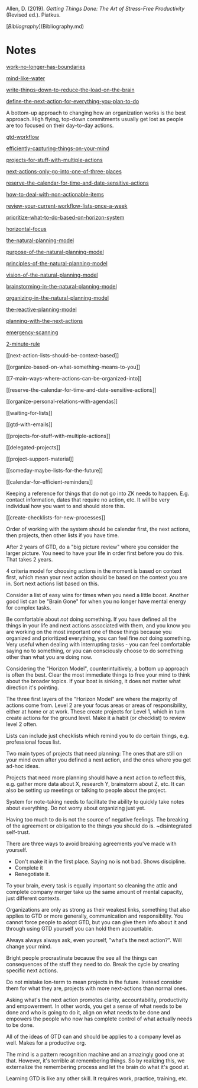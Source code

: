 Allen, D. (2019). _Getting Things Done: The Art of Stress-Free Productivity_ (Revised ed.). Piatkus.

[$Bibliography]($Bibliography.md)

# Notes

[work-no-longer-has-boundaries](work-no-longer-has-boundaries.md)

[mind-like-water](mind-like-water.md)

[write-things-down-to-reduce-the-load-on-the-brain](write-things-down-to-reduce-the-load-on-the-brain.md)

[define-the-next-action-for-everything-you-plan-to-do](define-the-next-action-for-everything-you-plan-to-do.md)

A bottom-up approach to changing how an organization works is the best approach. High flying, top-down commitments usually get lost as people are too focused on their day-to-day actions.

[gtd-workflow](gtd-workflow.md)

[efficiently-capturing-things-on-your-mind](efficiently-capturing-things-on-your-mind.md)

[projects-for-stuff-with-multiple-actions](projects-for-stuff-with-multiple-actions.md)

[next-actions-only-go-into-one-of-three-places](next-actions-only-go-into-one-of-three-places.md)

[reserve-the-calendar-for-time-and-date-sensitive-actions](reserve-the-calendar-for-time-and-date-sensitive-actions.md)

[how-to-deal-with-non-actionable-items](how-to-deal-with-non-actionable-items.md)

[review-your-current-workflow-lists-once-a-week](review-your-current-workflow-lists-once-a-week.md)

[prioritize-what-to-do-based-on-horizon-system](prioritize-what-to-do-based-on-horizon-system.md)

[horizontal-focus](horizontal-focus.md)

[the-natural-planning-model](the-natural-planning-model.md)

[purpose-of-the-natural-planning-model](purpose-of-the-natural-planning-model.md)

[principles-of-the-natural-planning-model](principles-of-the-natural-planning-model.md)

[vision-of-the-natural-planning-model](vision-of-the-natural-planning-model.md)

[brainstorming-in-the-natural-planning-model](brainstorming-in-the-natural-planning-model.md)

[organizing-in-the-natural-planning-model](organizing-in-the-natural-planning-model.md)

[the-reactive-planning-model](the-reactive-planning-model.md)

[planning-with-the-next-actions](planning-with-the-next-actions.md)

[emergency-scanning](emergency-scanning.md)

[2-minute-rule](2-minute-rule.md)

[[next-action-lists-should-be-context-based]]

[[organize-based-on-what-something-means-to-you]]

[[7-main-ways-where-actions-can-be-organized-into]]

[[reserve-the-calendar-for-time-and-date-sensitive-actions]]

[[organize-personal-relations-with-agendas]]

[[waiting-for-lists]]

[[gtd-with-emails]]

[[projects-for-stuff-with-multiple-actions]]

[[delegated-projects]]

[[project-support-material]]

[[someday-maybe-lists-for-the-future]]

[[calendar-for-efficient-reminders]]

Keeping a reference for things that do not go into ZK needs to happen. E.g. contact information, dates that require no action, etc. It will be very individual how you want to and should store this.

[[create-checklists-for-new-processes]]

Order of working with the system should be calendar first, the next actions, then projects, then other lists if you have time.

After 2 years of GTD, do a "big picture review" where you consider the larger picture. You need to have your life in order first before you do this. That takes 2 years.

4 criteria model for choosing actions in the moment is based on context first, which mean your next action should be based on the context you are in. Sort next actions list based on this.

Consider a list of easy wins for times when you need a little boost. Another good list can be "Brain Gone" for when you no longer have mental energy for complex tasks.

Be comfortable about _not_ doing something. If you have defined all the things in your life and next actions associated with them, and you know you are working on the most important one of those things because you organized and prioritized everything, you can feel fine _not_ doing something. Very useful when dealing with interrupting tasks - you can feel comfortable saying no to something, or you can consciously choose to do something other than what you are doing now.

Considering the "Horizon Model", counterintuitively, a bottom up approach is often the best. Clear the most immediate things to free your mind to think about the broader topics. If your boat is sinking, it does not matter what direction it's pointing.

The three first layers of the "Horizon Model" are where the majority of actions come from. Level 2 are your focus areas or areas of responsibility, either at home or at work. These create projects for Level 1, which in turn create actions for the ground level. Make it a habit (or checklist) to review level 2 often.

Lists can include just checklists which remind you to do certain things, e.g. professional focus list.

Two main types of projects that need planning: The ones that are still on your mind even after you defined a next action, and the ones where you get ad-hoc ideas.

Projects that need more planning should have a next action to reflect this, e.g. gather more data about X, research Y, brainstorm about Z, etc. It can also be setting up meetings or talking to people about the project.

System for note-taking needs to facilitate the ability to quickly take notes about everything. Do not worry about organizing just yet.

Having too much to do is not the source of negative feelings. The breaking of the agreement or obligation to the things you should do is. ~disintegrated self-trust.

There are three ways to avoid breaking agreements you've made with yourself.
- Don't make it in the first place. Saying no is not bad. Shows discipline.
- Complete it
- Renegotiate it.

To your brain, every task is equally important so cleaning the attic and complete company merger take up the same amount of mental capacity, just different contexts.

Organizations are only as strong as their weakest links, something that also applies to GTD or more generally, communication and responsibility. You cannot force people to adopt GTD, but you can give them info about it and through using GTD yourself you can hold them accountable.

Always always always ask, even yourself, "what's the next action?". Will change your mind.

Bright people procrastinate because the see all the things can consequences of the stuff they need to do. Break the cycle by creating specific next actions.

Do not mistake lon-term to mean projects in the future. Instead consider them for what they are, projects with more next-actions than normal ones.

Asking what's the next action promotes clarity, accountability, productivity and empowerment. In other words, you get a sense of what needs to be done and who is going to do it, align on what needs to be done and empowers the people who now has complete control of what actually needs to be done.

All of the ideas of GTD can and should be applies to a company level as well. Makes for a productive org.

The mind is a pattern recognition machine and an amazingly good one at that. However, it's terrible at remembering things. So by realizing this, we externalize the remembering process and let the brain do what it's good at.

Learning GTD is like any other skill. It requires work, practice, training, etc.

